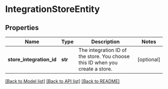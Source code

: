 # IntegrationStoreEntity

## Properties
Name | Type | Description | Notes
------------ | ------------- | ------------- | -------------
**store_integration_id** | **str** | The integration ID of the store. You choose this ID when you create a store. | [optional] 

[[Back to Model list]](../README.md#documentation-for-models) [[Back to API list]](../README.md#documentation-for-api-endpoints) [[Back to README]](../README.md)


